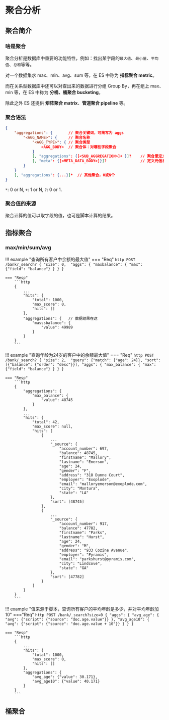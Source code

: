 # 聚合分析

## 聚合简介
### 啥是聚合
聚合分析是数据库中重要的功能特性，例如：找出某字段的`最大值`、`最小值`、`平均值`、`总和`等等。

对一个数据集求 max、min、avg、sum 等，在 ES 中称为 **指标聚合 metric**。

而在关系型数据库中还可以对查出来的数据进行分组 Group By，再在组上 max、min 等，在 ES 中称为 **分桶、桶聚合 bucketing**。

除此之外 ES 还提供 **矩阵聚合 matrix**、**管道聚合 pipeline** 等。

### 聚合语法

```json
{
    "aggregations": {       // 聚合关键词，可简写为 aggs
        "<AGG_NAME>": {     // 聚合名称
            "<AGG_TYPE>": { // 聚合类型
                <AGG_BODY>  // 聚合体：对哪些字段聚合
            }
            [, "aggregations": {[<SUB_AGGREGATION>]+ }]?    // 聚合里定义子聚合
            [, "meta": {[<META_DATA_BODY>]}]?               // 定义元信息
        }
    }
    [, "aggregations": {...}]*  // 其他聚合，0或N个
}
```

`*`: 0 or N, `+`: 1 or N, `?`: 0 or 1.

### 聚合值的来源
聚合计算的值可以取字段的值，也可是脚本计算的结果。

## 指标聚合

### max/min/sum/avg

!!! example "查询所有客户中余额的最大值"
    === "Req"
        ```http
        POST /bank/_search?
        {
            "size": 0, 
            "aggs": {
                "maxbalance": {
                    "max": {"field": "balance"}
                }
            }
        }
        ```

    === "Resp"
        ```http
        {
            ...
            "hits": {
                "total": 1000,
                "max_score": 0,
                "hits": []
            },
            "aggregations": {   // 数据结果在这
                "masssbalance": {
                    "value": 49989
                }
            }
        }
        ```


!!! example "查询年龄为24岁的客户中的余额最大值"
    === "Req"
        ```http
        POST /bank/_search?
        {
            "size": 2, 
            "query": {"match": {"age": 24}},
            "sort": [{"balance": {"order": "desc"}}],
            "aggs": {
                "max_balance": {
                    "max": {"field": "balance"}
                }
            }
        }
        ```

    === "Resp"
        ```http
        {
            "aggregations": {
                "max_balance": {
                    "value": 48745
                }
            },
            ...
            "hits": {
                "total": 42,
                "max_score": null,
                "hits": [
                    {
                        ...
                        "_source": {
                            "account_number": 697,
                            "balance": 48745,
                            "firstname": "Mallory",
                            "lastname": "Emerson",
                            "age": 24,
                            "gender": "F",
                            "address": "318 Dunne Court",
                            "employer": "Exoplode",
                            "email": "malloryemerson@exoplode.com",
                            "city": "Montura",
                            "state": "LA"
                        },
                        "sort": [48745]
                    },
                    {
                        ...
                        "_source": {
                            "account_number": 917,
                            "balance": 47782,
                            "firstname": "Parks",
                            "lastname": "Hurst",
                            "age": 24,
                            "gender": "M",
                            "address": "933 Cozine Avenue",
                            "employer": "Pyramis",
                            "email": "parkshurst@pyramis.com",
                            "city": "Lindcove",
                            "state": "GA"
                        },
                        "sort": [47782]
                    }
                ]
            }
        }
        ```


!!! example "值来源于脚本，查询所有客户的平均年龄是多少，并对平均年龄加10"
    ==="Req"
        ```http
        POST /bank/_search?size=0
        {
            "aggs": {
                "avg_age": {
                    "avg": {"script": {"source": "doc.age.value"}}
                },
                "avg_age10": {
                    "avg": {"script": {"source": "doc.age.value + 10"}}
                }
            }
        }
        ```

    === "Resp"
        ```http
        {
            ...
            "hits": {
                "total": 1000,
                "max_score": 0,
                "hits": []
            },
            "aggregations": {
                "avg_age": {"value": 30.171},
                "avg_age10": {"value": 40.171}
            }
        }
        ```


## 桶聚合



